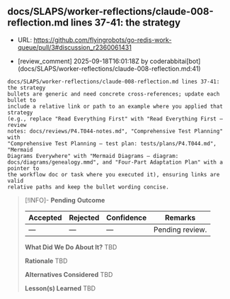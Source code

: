 ## docs/SLAPS/worker-reflections/claude-008-reflection.md lines 37-41: the strategy

- URL: https://github.com/flyingrobots/go-redis-work-queue/pull/3#discussion_r2360061431

- [review_comment] 2025-09-18T16:01:18Z by coderabbitai[bot] (docs/SLAPS/worker-reflections/claude-008-reflection.md:41)

```text
docs/SLAPS/worker-reflections/claude-008-reflection.md lines 37-41: the strategy
bullets are generic and need concrete cross-references; update each bullet to
include a relative link or path to an example where you applied that strategy
(e.g., replace "Read Everything First" with "Read Everything First — review
notes: docs/reviews/P4.T044-notes.md", "Comprehensive Test Planning" with
"Comprehensive Test Planning — test plan: tests/plans/P4.T044.md", "Mermaid
Diagrams Everywhere" with "Mermaid Diagrams — diagram:
docs/diagrams/genealogy.mmd", and "Four-Part Adaptation Plan" with a pointer to
the workflow doc or task where you executed it), ensuring links are valid
relative paths and keep the bullet wording concise.
```

> [!INFO]- **Pending**
> **Outcome**
> 
> | Accepted | Rejected | Confidence | Remarks |
> |----------|----------|------------|---------|
> | — | — | — | Pending review. |
>
> **What Did We Do About It?**
> TBD
>
> **Rationale**
> TBD
>
> **Alternatives Considered**
> TBD
>
> **Lesson(s) Learned**
> TBD

